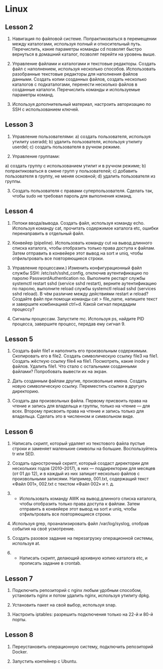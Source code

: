 # **Linux**


## **Lesson 2**
1. Навигация по файловой системе. Попрактиковаться в перемещении между каталогами, используя полный и относительный путь. Перечислить, какие параметры команды cd позволят быстро вернуться в домашний каталог, позволят перейти на уровень выше.

2. Управление файлами и каталогами и текстовые редакторы. Создать файл с наполнением, используя несколько способов. Использовать разобранные текстовые редакторы для наполнения файлов данными. Создать копии созданных файлов, создать несколько каталогов с подкаталогами, перенести несколько файлов в созданные каталоги. Перечислить команды и используемые параметры команд.

3. Используя дополнительный материал, настроить авторизацию по SSH с использованием ключей.


## **Lesson 3**
1. Управление пользователями:
	a) создать пользователя, используя утилиту useradd; 
	b) удалить пользователя, используя утилиту userdel;
	c) создать пользователя в ручном режиме.

2. Управление группами:

a) создать группу с использованием утилит и в ручном режиме; 
b) попрактиковаться в смене групп у пользователей;
c) добавить пользователя в группу, не меняя основной;
d) удалить пользователя из группы.

3. Создать пользователя с правами суперпользователя. Сделать так, чтобы sudo не требовал пароль для выполнения команд.


## **Lesson 4**
1. Потоки ввода/вывода. Создать файл, используя команду echo. Используя команду cat, прочитать содержимое каталога etc, ошибки перенаправить в отдельный файл.

2. Конвейер (pipeline). Использовать команду cut на вывод длинного списка каталога, чтобы отобразить только права доступа к файлам. Затем отправить в конвейере этот вывод на sort и uniq, чтобы отфильтровать все повторяющиеся строки.

3. Управление процессами.) Изменить конфигурационный файл службы SSH: /etc/ssh/sshd_config, отключив аутентификацию по паролю PasswordAuthentication no. Выполните рестарт службы systemctl restart sshd (service sshd restart), верните аутентификацию по паролю, выполните reload службы systemctl reload sshd (services sshd reload). В чём различие между действиями restart и reload? Создайте файл при помощи команды cat > file_name, напишите текст и завершите комбинацией ctrl+d. Какой сигнал передадим процессу?

4. Сигналы процессам. Запустите mc. Используя ps, найдите PID процесса, завершите процесс, передав ему сигнал 9.

## **Lesson 5**

1. Создать файл file1 и наполнить его произвольным содержимым. Скопировать его в file2. Создать символическую ссылку file3 на file1. Создать жёсткую ссылку file4 на file1. Посмотреть, какие inode у файлов. Удалить file1. Что стало с остальными созданными файлами? Попробовать вывести их на экран.

2. Дать созданным файлам другие, произвольные имена. Создать новую символическую ссылку. Переместить ссылки в другую директорию.

3. Создать два произвольных файла. Первому присвоить права на чтение и запись для владельца и группы, только на чтение — для всех. Второму присвоить права на чтение и запись только для владельца. Сделать это в численном и символьном виде.

## **Lesson 6**

1. Написать скрипт, который удаляет из текстового файла пустые строки и заменяет маленькие символы на большие. Воспользуйтесь tr или SED.

2. Создать однострочный скрипт, который создаст директории для нескольких годов (2010–2017), в них — поддиректории для месяцев (от 01 до 12), и в каждый из них запишет несколько файлов с произвольными записями. Например, 001.txt, содержащий текст «Файл 001», 002.txt с текстом «Файл 002» и т. д.

3. * Использовать команду AWK на вывод длинного списка каталога, чтобы отобразить только права доступа к файлам. Затем отправить в конвейере этот вывод на sort и uniq, чтобы отфильтровать все повторяющиеся строки.

4. Используя grep, проанализировать файл /var/log/syslog, отобрав события на своё усмотрение.

5. Создать разовое задание на перезагрузку операционной системы, используя at.

6. * Написать скрипт, делающий архивную копию каталога etc, и прописать задание в crontab.


## **Lesson 7**

1. Подключить репозиторий с nginx любым удобным способом, установить nginx и потом удалить nginx, используя утилиту dpkg.

2. Установить пакет на свой выбор, используя snap.

3. Настроить iptables: разрешить подключения только на 22-й и 80-й порты.


## **Lesson 8**

1. Переустановить операционную систему, подключить репозиторий Docker.

2. Запустить контейнер с Ubuntu.


